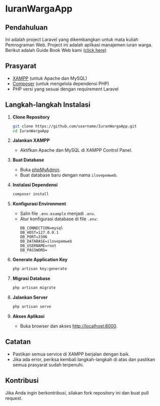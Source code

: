 # IuranWargaApp

## Pendahuluan
Ini adalah project Laravel yang dikembangkan untuk mata kuliah Pemrograman Web. Project ini adalah aplikasi manajemen iuran warga. Berikut adalah Guide Book Web kami [(click here)](https://drive.google.com/file/d/13Ock9NAr_6zUUztKlLsNb10K5yyxQFyd/view?usp=drive_link)

## Prasyarat
- [XAMPP](https://www.apachefriends.org/index.html) (untuk Apache dan MySQL)
- [Composer](https://getcomposer.org/) (untuk mengelola dependensi PHP)
- PHP versi yang sesuai dengan requirement Laravel

## Langkah-langkah Instalasi

1. **Clone Repository**
   ```bash
   git clone https://github.com/username/IuranWargaApp.git
   cd IuranWargaApp
   ```

2. **Jalankan XAMPP**
   - Aktifkan Apache dan MySQL di XAMPP Control Panel.

3. **Buat Database**
   - Buka [phpMyAdmin](http://localhost/phpmyadmin).
   - Buat database baru dengan nama `ilovepemweb`.

4. **Instalasi Dependensi**
   ```bash
   composer install
   ```

5. **Konfigurasi Environment**
   - Salin file `.env.example` menjadi `.env`.
   - Atur konfigurasi database di file `.env`:
     ```env
     DB_CONNECTION=mysql
     DB_HOST=127.0.0.1
     DB_PORT=3306
     DB_DATABASE=ilovepemweb
     DB_USERNAME=root
     DB_PASSWORD=
     ```

6. **Generate Application Key**
   ```bash
   php artisan key:generate
   ```

7. **Migrasi Database**
   ```bash
   php artisan migrate
   ```

8. **Jalankan Server**
   ```bash
   php artisan serve
   ```

9. **Akses Aplikasi**
   - Buka browser dan akses [http://localhost:8000](http://localhost:8000).

## Catatan
- Pastikan semua service di XAMPP berjalan dengan baik.
- Jika ada error, periksa kembali langkah-langkah di atas dan pastikan semua prasyarat sudah terpenuhi.

## Kontribusi
Jika Anda ingin berkontribusi, silakan fork repository ini dan buat pull request.
